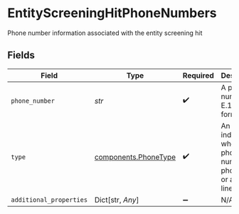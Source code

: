 # EntityScreeningHitPhoneNumbers

Phone number information associated with the entity screening hit


## Fields

| Field                                                                    | Type                                                                     | Required                                                                 | Description                                                              | Example                                                                  |
| ------------------------------------------------------------------------ | ------------------------------------------------------------------------ | ------------------------------------------------------------------------ | ------------------------------------------------------------------------ | ------------------------------------------------------------------------ |
| `phone_number`                                                           | *str*                                                                    | :heavy_check_mark:                                                       | A phone number in E.164 format.                                          | +14025671234                                                             |
| `type`                                                                   | [components.PhoneType](../../models/components/phonetype.md)             | :heavy_check_mark:                                                       | An enum indicating whether a phone number is a phone line or a fax line. |                                                                          |
| `additional_properties`                                                  | Dict[str, *Any*]                                                         | :heavy_minus_sign:                                                       | N/A                                                                      |                                                                          |